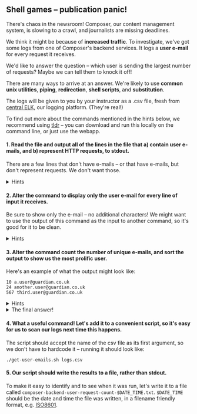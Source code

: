 ## Shell games – publication panic!

There's chaos in the newsroom! Composer, our content management system, is slowing to a crawl, and journalists are missing deadlines.

We think it might be because of **increased traffic**. To investigate, we've got some logs from one of Composer's backend services. It logs a **user e-mail** for every request it receives.

We'd like to answer the question – which user is sending the largest number of requests? Maybe we can tell them to knock it off!

There are many ways to arrive at an answer. We're likely to use **common unix utilities**, **piping**, **redirection**, **shell scripts**, and **substitution**.

The logs will be given to you by your instructor as a .csv file, fresh from [central ELK](https://logs.gutools.co.uk/), our logging platform. (They're real!)

To find out more about the commands mentioned in the hints below, we recommend using [tldr](https://tldr.sh/) – you can download and run this locally on the command line, or just use the webapp.

#### 1. Read the file and output all of the lines in the file that a) contain user e-mails, and b) represent HTTP requests, to stdout.

There are a few lines that don't have e-mails – or that have e-mails, but don't represent requests. We don't want those.

<details>
<summary>Hints</summary>
We should be able to use `cat`, `grep` and the pipe operator `|` to get this done. `grep -E` can search for regular expressions. The regular expression `(GET|PUT|POST|HEAD)` will match those HTTP verbs in case-sensitive fashion.
</details>

#### 2. Alter the command to display only the user e-mail for every line of input it receives.

Be sure to show only the e-mail – no additional characters! We might want to use the output of this command as the input to another command, so it's good for it to be clean.

<details>
<summary>Hints</summary>
`cut` will help you isolate the input, and CSV files are delimited with commas. `sed` will help you strip any extra characters, should they appear in your output.
</details>

#### 3. Alter the command count the number of unique e-mails, and sort the output to show us the most prolific user.

Here's an example of what the output might look like:

```
10 a.user@guardian.co.uk
24 another.user@guardian.co.uk
567 third.user@guardian.co.uk
```

<details>
<summary>Hints</summary>
`uniq -c` will give a list of unique lines, with a count against each – dead handy! Don't forget that `uniq` requires a sorted input – `sort` can help here.
</details>

<details>
<summary>The final answer!</summary>
You should be seeing lots of requests from "workflow.test@guardian.co.uk"! But who on earth is Workflow Test? That's the e-mail address used by beloved production monitoring system, [Prodmon](https://github.com/guardian/editorial-tools-production-monitoring/)! Clearly, it's gone mad with power after a recent deploy – the team deploys the most recent known good branch, and the system stabilises. Phew!
</details>

#### 4. What a useful command! Let's add it to a convenient script, so it's easy for us to scan our logs next time this happens.

The script should accept the name of the csv file as its first argument, so we don't have to hardcode it – running it should look like:

```
./get-user-emails.sh logs.csv
```

#### 5. Our script should write the results to a file, rather than stdout.

To make it easy to identify and to see when it was run, let's write it to a file called `composer-backend-user-request-count-$DATE_TIME.txt`. `$DATE_TIME` should be the date and time the file was written, in a filename friendly format, e.g. [ISO8601](https://en.wikipedia.org/wiki/ISO_8601).

